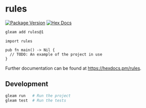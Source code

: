 # rules

[![Package Version](https://img.shields.io/hexpm/v/rules)](https://hex.pm/packages/rules)
[![Hex Docs](https://img.shields.io/badge/hex-docs-ffaff3)](https://hexdocs.pm/rules/)

```sh
gleam add rules@1
```
```gleam
import rules

pub fn main() -> Nil {
  // TODO: An example of the project in use
}
```

Further documentation can be found at <https://hexdocs.pm/rules>.

## Development

```sh
gleam run   # Run the project
gleam test  # Run the tests
```
